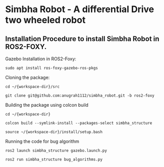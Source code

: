 # Simbha Robot - A differential Drive two wheeled robot 
## Installation Procedure to install Simbha Robot in ROS2-FOXY.


Gazebo Installation in ROS2-Foxy:

``` 
sudo apt install ros-foxy-gazebo-ros-pkgs
```

Cloning the package:

```
cd ~/{workspace-dir}/src
```

``` 
git clone git@github.com:anugrah1112/simbha_robot.git -b ros2-foxy
```

Building the package using colcon build

```
cd ~/{workspace-dir}
```

```
colcon build --symlink-install --packages-select simbha_structure
```

```
source ~/{workspace-dir}/install/setup.bash
```
Running the code for bug algorithm 

```
ros2 launch simbha_structure gazebo.launch.py
```

```
ros2 run simbha_structure bug_algorithms.py
```
